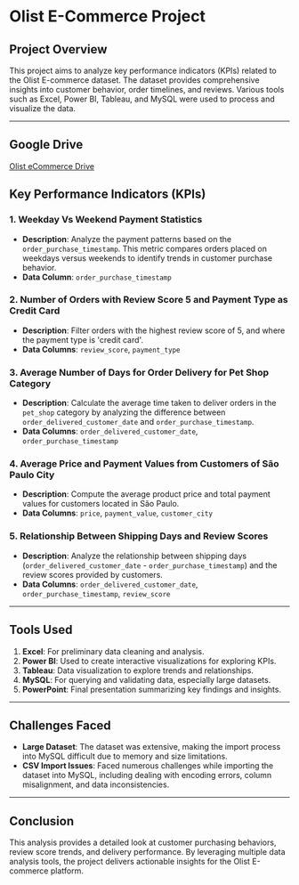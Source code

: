 

# Olist E-Commerce Project

## Project Overview

This project aims to analyze key performance indicators (KPIs) related to the Olist E-commerce dataset. The dataset provides comprehensive insights into customer behavior, order timelines, and reviews. Various tools such as Excel, Power BI, Tableau, and MySQL were used to process and visualize the data.

---
## Google Drive 
[Olist eCommerce Drive](https://drive.google.com/drive/u/1/folders/1SN7gVIBWpI0Hu4GBcB8uSz-Pw3xzpSvK)
## Key Performance Indicators (KPIs)

### 1. **Weekday Vs Weekend Payment Statistics**
   - **Description**: Analyze the payment patterns based on the `order_purchase_timestamp`. This metric compares orders placed on weekdays versus weekends to identify trends in customer purchase behavior.
   - **Data Column**: `order_purchase_timestamp`

### 2. **Number of Orders with Review Score 5 and Payment Type as Credit Card**
   - **Description**: Filter orders with the highest review score of 5, and where the payment type is 'credit card'.
   - **Data Columns**: `review_score`, `payment_type`

### 3. **Average Number of Days for Order Delivery for Pet Shop Category**
   - **Description**: Calculate the average time taken to deliver orders in the `pet_shop` category by analyzing the difference between `order_delivered_customer_date` and `order_purchase_timestamp`.
   - **Data Columns**: `order_delivered_customer_date`, `order_purchase_timestamp`

### 4. **Average Price and Payment Values from Customers of São Paulo City**
   - **Description**: Compute the average product price and total payment values for customers located in São Paulo.
   - **Data Columns**: `price`, `payment_value`, `customer_city`

### 5. **Relationship Between Shipping Days and Review Scores**
   - **Description**: Analyze the relationship between shipping days (`order_delivered_customer_date` - `order_purchase_timestamp`) and the review scores provided by customers.
   - **Data Columns**: `order_delivered_customer_date`, `order_purchase_timestamp`, `review_score`
---

## Tools Used

1. **Excel**: For preliminary data cleaning and analysis.
2. **Power BI**: Used to create interactive visualizations for exploring KPIs.
3. **Tableau**: Data visualization to explore trends and relationships.
4. **MySQL**: For querying and validating data, especially large datasets.
5. **PowerPoint**: Final presentation summarizing key findings and insights.

---

## Challenges Faced

- **Large Dataset**: The dataset was extensive, making the import process into MySQL difficult due to memory and size limitations.
- **CSV Import Issues**: Faced numerous challenges while importing the dataset into MySQL, including dealing with encoding errors, column misalignment, and data inconsistencies.

---

## Conclusion

This analysis provides a detailed look at customer purchasing behaviors, review score trends, and delivery performance. By leveraging multiple data analysis tools, the project delivers actionable insights for the Olist E-commerce platform.
